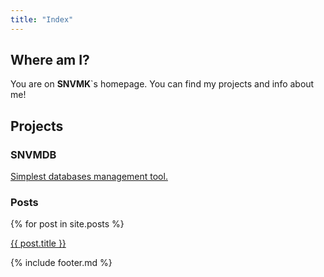 ```yaml
---
title: "Index"
---
```


## Where am I?

You are on **SNVMK**`s homepage. You can find my projects and info about me!

## Projects

### SNVMDB

[Simplest databases management tool.](https://snvmk.tk/snvmdb/snvmdb.html "Link to quick overview")

### Posts

{% for post in site.posts %}

[{{ post.title }}]({{post.url}})

{% include footer.md %}
